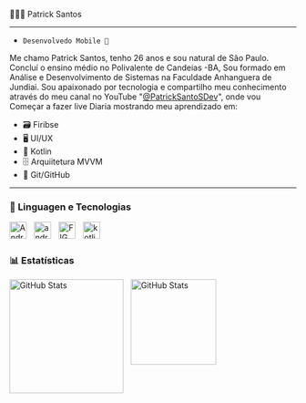👩🏻‍💻 Patrick Santos
****
 - ``Desenvolvedo Mobile 📱``

Me chamo  Patrick Santos, tenho 26 anos e sou natural de São Paulo. Concluí o ensino médio no Polivalente de Candeias -BA, Sou formado em Análise e Desenvolvimento de Sistemas na Faculdade Anhanguera de Jundiai. Sou apaixonado por tecnologia e compartilho meu conhecimento através do meu canal no YouTube "[@PatrickSantoSDev](https://www.youtube.com/@PatrickSantoSDev)", onde vou Começar a fazer live Diaria mostrando meu aprendizado em:
- 🗃️ Firibse
- 🖥️ UI/UX
- 📱 Kotlin
- 🗄️ Arquiitetura MVVM
- 📒 Git/GitHub
****


### 🤖 Linguagen e Tecnologias

<img 
    align="left" 
    alt="Android"
    title="Android" 
    width="30px" 
    style="padding-right: 10px;" 
    src="https://cdn.jsdelivr.net/gh/devicons/devicon@latest/icons/android/android-original-wordmark.svg" 
/>
<img 
    align="left" 
    alt="android estudio" 
    title="Android Studio"
    width="30px" 
    style="padding-right: 10px;" 
    src="https://cdn.jsdelivr.net/gh/devicons/devicon@latest/icons/androidstudio/androidstudio-original.svg"/> 

<img 
    align="left" 
    alt="FIGMA" 
    title="Figma"
    width="30px" 
    style="padding-right: 10px;" 
    src="https://cdn.jsdelivr.net/gh/devicons/devicon@latest/icons/figma/figma-original.svg" 
/>
<img 
    align="left" 
    alt="kotlin"
    title="kOTLIN" 
    width="30px" 
    style="padding-right: 10px;" 
    src="https://cdn.jsdelivr.net/gh/devicons/devicon@latest/icons/kotlin/kotlin-original.svg"
/>


<br/>
<br/>

### 📊 Estatísticas

<p>
  <img 
    align="left" 
    alt="GitHub Stats" 
    height="200" 
    style="padding-right: 10px;" 
    src="https://github-readme-stats.vercel.app/api?username=Patrick20250&show_icons=true&theme=tokyonight&include_all_commits=true&locale=pt-br" 
  />

<img 
      align="left" 
      alt="GitHub Stats" 
      height="150" 
      src="https://github-readme-stats.vercel.app/api/top-langs/?username=Patrick20250&theme=tokyonight&layout=compact&custom_title=Tecnologias&langs_count=9" 
  />



  
 
          


          

